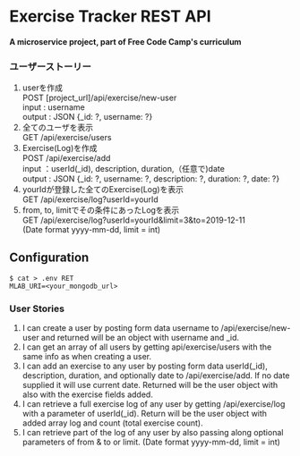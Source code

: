 # Exercise Tracker REST API

#### A microservice project, part of Free Code Camp's curriculum

### ユーザーストーリー
1. userを作成<br>
POST [project_url]/api/exercise/new-user<br>
input : username<br>
output : JSON {_id: ?, username: ?}
2. 全てのユーザを表示<br>
GET /api/exercise/users
3. Exercise(Log)を作成<br>
POST /api/exercise/add<br>
input ：userId(_id), description, duration,（任意で)date<br>
output : JSON {_id: ?, username: ?, description: ?, duration: ?, date: ?}
4. yourIdが登録した全てのExercise(Log)を表示<br>
GET /api/exercise/log?userId=yourId
5. from, to, limitでその条件にあったLogを表示<br>
GET /api/exercise/log?userId=yourId&limit=3&to=2019-12-11<br>
(Date format yyyy-mm-dd, limit = int)

## Configuration
```
$ cat > .env RET
MLAB_URI=<your_mongodb_url>
```

### User Stories

1. I can create a user by posting form data username to /api/exercise/new-user and returned will be an object with username and _id.
2. I can get an array of all users by getting api/exercise/users with the same info as when creating a user.
3. I can add an exercise to any user by posting form data userId(_id), description, duration, and optionally date to /api/exercise/add. If no date supplied it will use current date. Returned will be the user object with also with the exercise fields added.
4. I can retrieve a full exercise log of any user by getting /api/exercise/log with a parameter of userId(_id). Return will be the user object with added array log and count (total exercise count).
5. I can retrieve part of the log of any user by also passing along optional parameters of from & to or limit. (Date format yyyy-mm-dd, limit = int)
